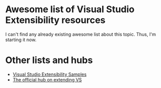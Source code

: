 # Awesome list of Visual Studio Extensibility resources

I can't find any already existing awesome list about this topic. Thus, I'm starting it now.

# Other lists and hubs

* [Visual Studio Extensibility Samples](https://github.com/microsoft/VSSDK-Extensibility-Samples)
* [The official hub on extending VS](https://aka.ms/extendvs)

